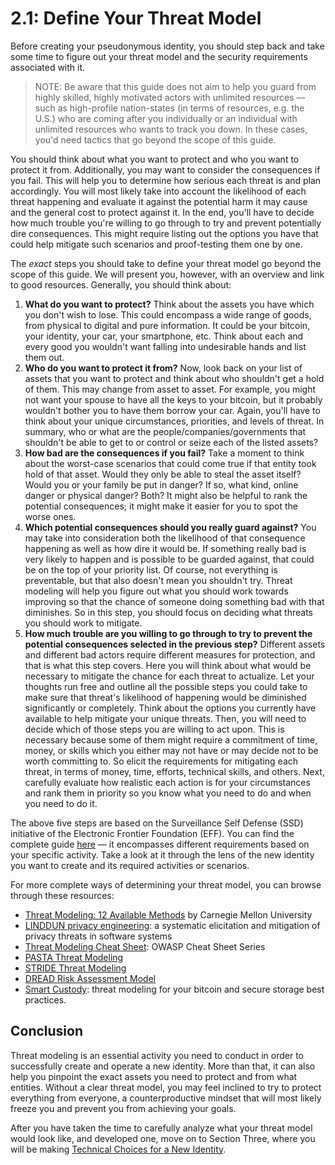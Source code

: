 # 2.1: Define Your Threat Model

Before creating your pseudonymous identity, you should step back and take some time to figure out your threat model and the security requirements associated with it.

>  NOTE: Be aware that this guide does not aim to help you guard from highly skilled, highly motivated actors with unlimited resources –– such as high-profile nation-states (in terms of resources, e.g. the U.S.) who are coming after you individually or an individual with unlimited resources who wants to track you down. In these cases, you'd need tactics that go beyond the scope of this guide.

You should think about what you want to protect and who you want to protect it from. Additionally, you may want to consider the consequences if you fail. This will help you to determine how serious each threat is and plan accordingly. You will most likely take into account the likelihood of each threat happening and evaluate it against the potential harm it may cause and the general cost to protect against it. In the end, you'll have to decide how much trouble you're willing to go through to try and prevent potentially dire consequences. This might require listing out the options you have that could help mitigate such scenarios and proof-testing them one by one.

The _exact_ steps you should take to define your threat model go beyond the scope of this guide. We will present you, however, with an overview and link to good resources. Generally, you should think about:

1. **What do you want to protect?** Think about the assets you have which you don't wish to lose. This could encompass a wide range of goods, from physical to digital and pure information. It could be your bitcoin, your identity, your car, your smartphone, etc. Think about each and every good you wouldn't want falling into undesirable hands and list them out.
2. **Who do you want to protect it from?** Now, look back on your list of assets that you want to protect and think about who shouldn't get a hold of them. This may change from asset to asset. For example, you might not want your spouse to have all the keys to your bitcoin, but it probably wouldn't bother you to have them borrow your car. Again, you'll have to think about your unique circumstances, priorities, and levels of threat. In summary, who or what are the people/companies/governments that shouldn't be able to get to or control or seize each of the listed assets?
3. **How bad are the consequences if you fail?** Take a moment to think about the worst-case scenarios that could come true if that entity took hold of that asset. Would they only be able to steal the asset itself? Would you or your family be put in danger? If so, what kind, online danger or physical danger? Both? It might also be helpful to rank the potential consequences; it might make it easier for you to spot the worse ones.
4.  **Which potential consequences should you really guard against?** You may take into consideration both the likelihood of that consequence happening as well as how dire it would be. If something really bad is very likely to happen and is possible to be guarded against, that could be on the top of your priority list. Of course, not everything is preventable, but that also doesn't mean you shouldn't try. Threat modeling will help you figure out what you should work towards improving so that the chance of someone doing something bad with that diminishes. So in this step, you should focus on deciding what threats you should work to mitigate.
5. **How much trouble are you willing to go through to try to prevent the potential consequences selected in the previous step?** Different assets and different bad actors require different measures for protection, and that is what this step covers. Here you will think about what would be necessary to mitigate the chance for each threat to actualize. Let your thoughts run free and outline all the possible steps you could take to make sure that threat's likelihood of happening would be diminished significantly or completely. Think about the options you currently have available to help mitigate your unique threats. Then, you will need to decide which of those steps you are willing to act upon. This is necessary because some of them might require a commitment of time, money, or skills which you either may not have or may decide not to be worth committing to. So elicit the requirements for mitigating each threat, in terms of money, time, efforts, technical skills, and others. Next, carefully evaluate how realistic each action is for your circumstances and rank them in priority so you know what you need to do and when you need to do it.

The above five steps are based on the Surveillance Self Defense (SSD) initiative of the Electronic Frontier Foundation (EFF). You can find the complete guide [here](https://ssd.eff.org/en/module-categories/security-scenarios) –– it encompasses different requirements based on your specific activity. Take a look at it through the lens of the new identity you want to create and its required activities or scenarios.

For more complete ways of determining your threat model, you can browse through these resources:

- [Threat Modeling: 12 Available Methods](https://insights.sei.cmu.edu/blog/threat-modeling-12-available-methods/) by Carnegie Mellon University
- [LINDDUN privacy engineering](https://www.linddun.org/): a systematic elicitation and mitigation of privacy threats in software systems
- [Threat Modeling Cheat Sheet](https://cheatsheetseries.owasp.org/cheatsheets/Threat_Modeling_Cheat_Sheet.html): OWASP Cheat Sheet Series
- [PASTA Threat Modeling](https://versprite.com/tag/pasta-threat-modeling/)
- [STRIDE Threat Modeling](https://en.wikipedia.org/wiki/STRIDE_%28security%29)
- [DREAD Risk Assessment Model](https://en.wikipedia.org/wiki/DREAD_%28risk_assessment_model%29)
- [Smart Custody](https://github.com/BlockchainCommons/SmartCustody): threat modeling for your bitcoin and secure storage best practices.

## Conclusion

Threat modeling is an essential activity you need to conduct in order to successfully create and operate a new identity. More than that, it can also help you pinpoint the exact assets you need to protect and from what entities. Without a clear threat model, you may feel inclined to try to protect everything from everyone, a counterproductive mindset that will most likely freeze you and prevent you from achieving your goals.

After you have taken the time to carefully analyze what your threat model would look like, and developed one, move on to Section Three, where you will be making [Technical Choices for a New Identity](03_1_technical_choices.md).